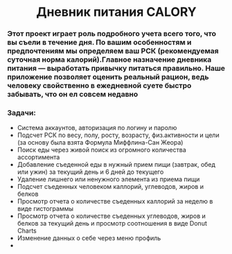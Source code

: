 <h1 align = "Center"> Дневник питания CALORY</h1>
<h3 align = "Left"> Этот проект играет роль подробного учета всего того, что вы съели в течение дня. По вашим особенностям и предпочтениям мы определяем ваш РСК (рекомендуемая суточная норма калорий).Главное назначение дневника питания — выработать привычку питаться правильно. Наше приложение позволяет оценить реальный рацион, ведь человеку свойственно в ежедневной суете быстро забывать, что он ел совсем недавно </h3>
<h3 align = "Left"> Задачи: </h3>
<ul> 
  <li>Система аккаунтов, авторизация по логину и паролю</li> 
  <li>Подсчет РСК по весу, полу, росту, возрасту, физ.активности и цели (за основу была взята Формула Миффлина-Сан Жеора)</li>
  <li>Поиск еды через живой поиск из огромного количества ассортимента</li>
  <li>Добавление съеденной еды в нужный прием пищи (завтрак, обед или ужин) за текущий день и 6 дней до текущего</li>
  <li>Удаление лишнего или ненужного элемента из приема пищи</li>
  <li>Подсчет съеденных человеком каллорий, углеводов, жиров и белков</li>
  <li>Просмотр отчета о количестве съеденных каллорий за неделю в виде гистограммы</li>
  <li>Просмотр отчета о количестве съеденных углеводов, жиров и белков за текущий день и просмотр соотношения в виде Donut Charts</li>
  <li>Изменение данных о себе через меню профиль</li>
  <li></li>
</ul>

